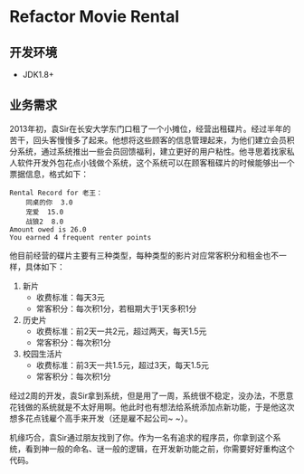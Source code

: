 # Refactor Movie Rental 

## 开发环境
 - JDK1.8+

## 业务需求
2013年初，袁Sir在长安大学东门口租了一个小摊位，经营出租碟片。经过半年的苦干，回头客慢慢多了起来。他想将这些顾客的信息管理起来，为他们建立会员积分系统，通过系统推出一些会员回馈福利，建立更好的用户粘性。他寻思着找家私人软件开发外包花点小钱做个系统，这个系统可以在顾客租碟片的时候能够出一个票据信息，格式如下：

```
Rental Record for 老王：
    同桌的你  3.0
    宠爱  15.0
    战狼2  8.0
Amount owed is 26.0
You earned 4 frequent renter points

```

他目前经营的碟片主要有三种类型，每种类型的影片对应常客积分和租金也不一样，具体如下：

1. 新片
	- 收费标准：每天3元
	- 常客积分：每次积1分，若租期大于1天多积1分
2. 历史片
	- 收费标准：前2天一共2元，超过两天，每天1.5元
	- 常客积分：每次积1分
3. 校园生活片
	- 收费标准：前3天一共1.5元，超过3天，每天1.5元
	- 常客积分：每次积1分

经过2周的开发，袁Sir拿到系统，但是用了一周，系统很不稳定，没办法，不愿意花钱做的系统就是不太好用啊。他此时也有想法给系统添加点新功能，于是他这次想多花点钱雇个高手来开发（还是雇不起公司~ ~）。

机缘巧合，袁Sir通过朋友找到了你。作为一名有追求的程序员，你拿到这个系统，看到神一般的命名、谜一般的逻辑，在开发新功能之前，你需要好好重构这个代码。